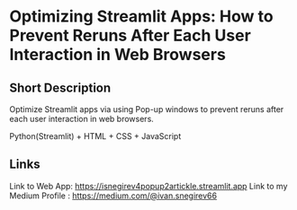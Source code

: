 # Optimizing Streamlit Apps: How to Prevent Reruns After Each User Interaction in Web Browsers

## Short Description
Optimize Streamlit apps via using Pop-up windows to prevent reruns after each user interaction in web browsers.

Python(Streamlit) + HTML + CSS + JavaScript

## Links
Link to Web App: https://isnegirev4popup2artickle.streamlit.app
Link to my Medium Profile : https://medium.com/@ivan.snegirev66